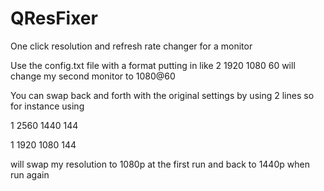 # QResFixer

One click resolution and refresh rate changer for a monitor

Use the config.txt file with a format <monitor number> <width> <height> <refresh rate> putting in like 2 1920 1080 60 will change my second monitor to 1080@60

You can swap back and forth with the original settings by using 2 lines so for instance using 

1 2560 1440 144


1 1920 1080 144 

will swap my resolution to 1080p at the first run and back to 1440p when run again
